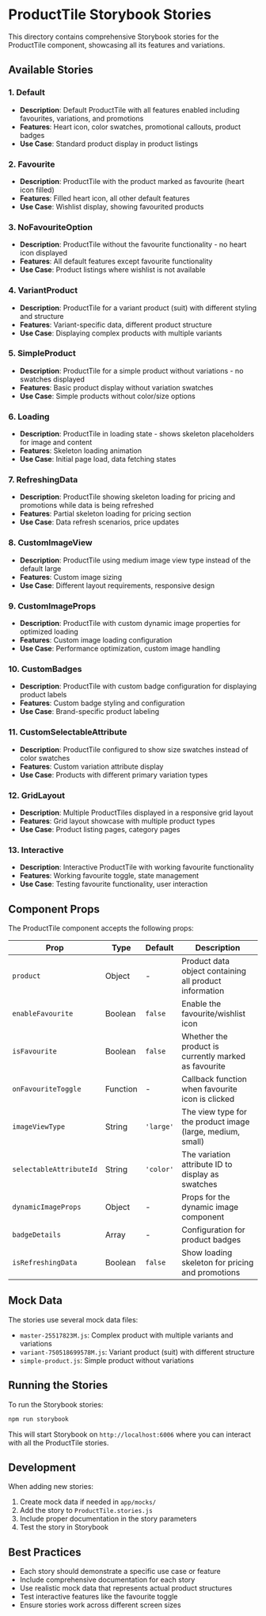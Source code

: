 # ProductTile Storybook Stories

This directory contains comprehensive Storybook stories for the ProductTile component, showcasing all its features and variations.

## Available Stories

### 1. Default
- **Description**: Default ProductTile with all features enabled including favourites, variations, and promotions
- **Features**: Heart icon, color swatches, promotional callouts, product badges
- **Use Case**: Standard product display in product listings

### 2. Favourite
- **Description**: ProductTile with the product marked as favourite (heart icon filled)
- **Features**: Filled heart icon, all other default features
- **Use Case**: Wishlist display, showing favourited products

### 3. NoFavouriteOption
- **Description**: ProductTile without the favourite functionality - no heart icon displayed
- **Features**: All default features except favourite functionality
- **Use Case**: Product listings where wishlist is not available

### 4. VariantProduct
- **Description**: ProductTile for a variant product (suit) with different styling and structure
- **Features**: Variant-specific data, different product structure
- **Use Case**: Displaying complex products with multiple variants

### 5. SimpleProduct
- **Description**: ProductTile for a simple product without variations - no swatches displayed
- **Features**: Basic product display without variation swatches
- **Use Case**: Simple products without color/size options

### 6. Loading
- **Description**: ProductTile in loading state - shows skeleton placeholders for image and content
- **Features**: Skeleton loading animation
- **Use Case**: Initial page load, data fetching states

### 7. RefreshingData
- **Description**: ProductTile showing skeleton loading for pricing and promotions while data is being refreshed
- **Features**: Partial skeleton loading for pricing section
- **Use Case**: Data refresh scenarios, price updates

### 8. CustomImageView
- **Description**: ProductTile using medium image view type instead of the default large
- **Features**: Custom image sizing
- **Use Case**: Different layout requirements, responsive design

### 9. CustomImageProps
- **Description**: ProductTile with custom dynamic image properties for optimized loading
- **Features**: Custom image loading configuration
- **Use Case**: Performance optimization, custom image handling

### 10. CustomBadges
- **Description**: ProductTile with custom badge configuration for displaying product labels
- **Features**: Custom badge styling and configuration
- **Use Case**: Brand-specific product labeling

### 11. CustomSelectableAttribute
- **Description**: ProductTile configured to show size swatches instead of color swatches
- **Features**: Custom variation attribute display
- **Use Case**: Products with different primary variation types

### 12. GridLayout
- **Description**: Multiple ProductTiles displayed in a responsive grid layout
- **Features**: Grid layout showcase with multiple product types
- **Use Case**: Product listing pages, category pages

### 13. Interactive
- **Description**: Interactive ProductTile with working favourite functionality
- **Features**: Working favourite toggle, state management
- **Use Case**: Testing favourite functionality, user interaction

## Component Props

The ProductTile component accepts the following props:

| Prop | Type | Default | Description |
|------|------|---------|-------------|
| `product` | Object | - | Product data object containing all product information |
| `enableFavourite` | Boolean | `false` | Enable the favourite/wishlist icon |
| `isFavourite` | Boolean | `false` | Whether the product is currently marked as favourite |
| `onFavouriteToggle` | Function | - | Callback function when favourite icon is clicked |
| `imageViewType` | String | `'large'` | The view type for the product image (large, medium, small) |
| `selectableAttributeId` | String | `'color'` | The variation attribute ID to display as swatches |
| `dynamicImageProps` | Object | - | Props for the dynamic image component |
| `badgeDetails` | Array | - | Configuration for product badges |
| `isRefreshingData` | Boolean | `false` | Show loading skeleton for pricing and promotions |

## Mock Data

The stories use several mock data files:

- `master-25517823M.js`: Complex product with multiple variants and variations
- `variant-750518699578M.js`: Variant product (suit) with different structure
- `simple-product.js`: Simple product without variations

## Running the Stories

To run the Storybook stories:

```bash
npm run storybook
```

This will start Storybook on `http://localhost:6006` where you can interact with all the ProductTile stories.

## Development

When adding new stories:

1. Create mock data if needed in `app/mocks/`
2. Add the story to `ProductTile.stories.js`
3. Include proper documentation in the story parameters
4. Test the story in Storybook

## Best Practices

- Each story should demonstrate a specific use case or feature
- Include comprehensive documentation for each story
- Use realistic mock data that represents actual product structures
- Test interactive features like the favourite toggle
- Ensure stories work across different screen sizes 